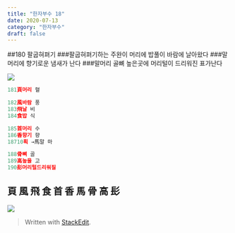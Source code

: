 ```yaml
---
title: "한자부수 18"
date: 2020-07-13
category: "한자부수"
draft: false
---
```


##180  팔굽혀펴기
###팔굽혀펴기하는 주완이 머리에 밥풀이 바람에 날아왔다
###말머리에 향기로운 냄새가 난다
###말머리 골뼈 높은곳에 머리털이 드리워진 표가난다

![](https://i.ibb.co/Y3cw2nN/Screen-Shot-2020-07-13-at-12-05-05-PM.png)
```js
181頁머리 혈

182風바람 풍
183飛날 비
184食밥 식

185首머리 수
186香향기 향
18710획 →馬말 마

188骨뼈 골
189高높을 고
190髟머리털드리워질

```

## 頁 風 飛 食 首 香 馬 骨 高 髟
![](https://i.ibb.co/WGG7gWQ/180.png)

> Written with [StackEdit](https://stackedit.io/).
<!--stackedit_data:
eyJoaXN0b3J5IjpbMTI4NDQ0OTk1MiwtMTUxMzgyMDkwMywyMD
U2NDczMTgzLC0xNTkzNzg5OTU0XX0=
-->